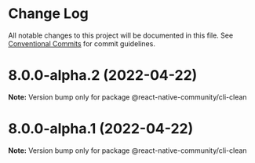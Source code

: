 # Change Log

All notable changes to this project will be documented in this file.
See [Conventional Commits](https://conventionalcommits.org) for commit guidelines.

# 8.0.0-alpha.2 (2022-04-22)

**Note:** Version bump only for package @react-native-community/cli-clean





# 8.0.0-alpha.1 (2022-04-22)

**Note:** Version bump only for package @react-native-community/cli-clean

